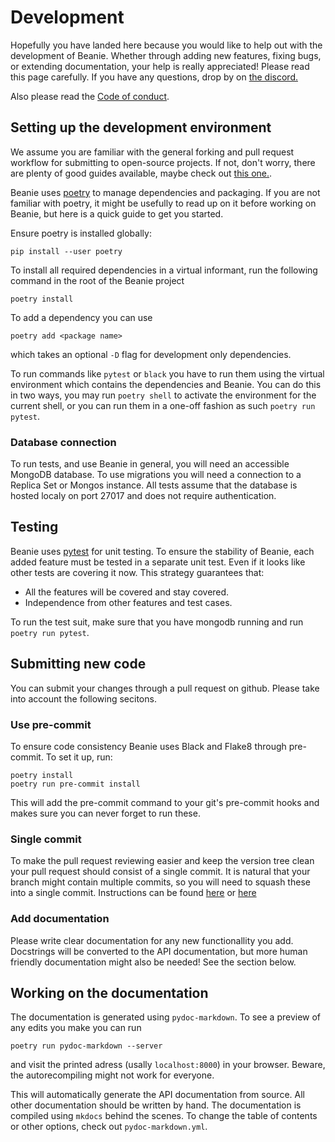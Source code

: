 # Development

Hopefully you have landed here because you would like to help out with the development of Beanie. Whether through adding new features, fixing bugs, or extending documentation, your help is really appreciated! Please read this page carefully. If you have any questions, drop by on [the discord.](https://discord.com/invite/ZTTnM7rMaz)

Also please read the [Code of conduct](code-of-conduct.md).

## Setting up the development environment

We assume you are familiar with the general forking and pull request workflow for submitting to open-source projects. If not, don't worry, there are plenty of good guides available, maybe check out [this one.](https://www.atlassian.com/git/tutorials/comparing-workflows/forking-workflow).

Beanie uses [poetry](https://python-poetry.org/) to manage dependencies and packaging.
If you are not familiar with poetry, it might be usefully to read up on it before working on Beanie, but here is a quick guide to get you started.

Ensure poetry is installed globally:
```shell
pip install --user poetry 
```

To install all required dependencies in a virtual informant, run the following command in the root of the Beanie project
```shell
poetry install
```

To add a dependency you can use 
```shell
poetry add <package name>
```
which takes an optional `-D` flag for development only dependencies.

To run commands like `pytest` or `black` you have to run them using the virtual environment which contains the dependencies and Beanie. You can do this in two ways, you may run `poetry shell` to activate the environment for the current shell, or you can run them in a one-off fashion as such `poetry run pytest`.

### Database connection

To run tests, and use Beanie in general, you will need an accessible MongoDB database. To use migrations you will need a connection to a Replica Set or Mongos instance. All tests assume that the database is hosted localy on port 27017 and does not require authentication.


## Testing

Beanie uses [pytest](https://docs.pytest.org) for unit testing. To ensure the stability of Beanie, each added feature must be tested in a separate unit test. Even if it looks like other tests are covering it now. This strategy guarantees that:

- All the features will be covered and stay covered. 
- Independence from other features and test cases.

To run the test suit, make sure that you have mongodb running and run `poetry run pytest`.

## Submitting new code

You can submit your changes through a pull request on github. Please take into account the following secitons.

### Use pre-commit

To ensure code consistency Beanie uses Black and Flake8 through pre-commit. To set it up, run:

```shell
poetry install
poetry run pre-commit install
```

This will add the pre-commit command to your git's pre-commit hooks and makes sure you can never forget to run these. 

### Single commit

To make the pull request reviewing easier and keep the version tree clean your pull request should consist of a single commit. It is natural that your branch might contain multiple commits, so you will need to squash these into a single commit. Instructions can be found [here](https://www.internalpointers.com/post/squash-commits-into-one-git) or [here](https://medium.com/@slamflipstrom/a-beginners-guide-to-squashing-commits-with-git-rebase-8185cf6e62ec)

### Add documentation

Please write clear documentation for any new functionallity you add. Docstrings will be converted to the API documentation, but more human friendly documentation might also be needed! See the section below.

## Working on the documentation

The documentation is generated using `pydoc-markdown`.  To see a preview of any edits you make you can run
```shell
poetry run pydoc-markdown --server
```
and visit the printed adress (usally `localhost:8000`) in your browser. Beware, the autorecompiling might not work for everyone.

This will automatically generate the API documentation from source. All other documentation should be written by hand. The documentation is compiled using `mkdocs` behind the scenes. To change the table of contents or other options, check out `pydoc-markdown.yml`.
